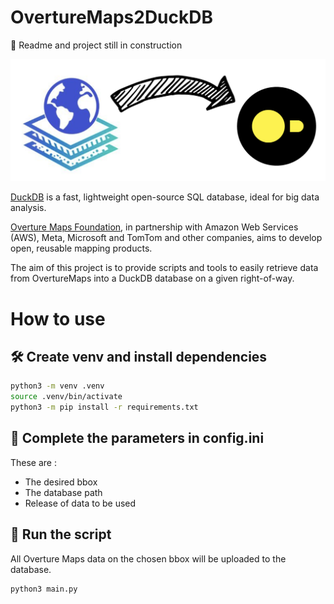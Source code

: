 # OvertureMaps2DuckDB

🚧 Readme and project still in construction

![](docs/img/readme.png)

[DuckDB](https://duckdb.org/) is a fast, lightweight open-source SQL database, ideal for big data analysis.

[Overture Maps Foundation](https://overturemaps.org/), in partnership with Amazon Web Services (AWS), Meta, Microsoft and TomTom and other companies, aims to develop open, reusable mapping products.

The aim of this project is to provide scripts and tools to easily retrieve data from OvertureMaps into a DuckDB database on a given right-of-way.

# How to use

## 🛠️ Create venv and install dependencies

```bash
python3 -m venv .venv 
source .venv/bin/activate
python3 -m pip install -r requirements.txt
```

## 📝 Complete the parameters in config.ini

These are :

- The desired bbox
- The database path
- Release of data to be used

## 🚀 Run the script

All Overture Maps data on the chosen bbox will be uploaded to the database.

```bash
python3 main.py
```